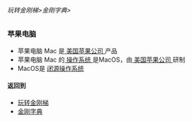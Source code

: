 ###### 玩转金刚梯>金刚字典>
### 苹果电脑

- 苹果电脑 Mac 是[ 美国苹果公司 ](https://zh.m.wikipedia.org/zh-cn/%E8%98%8B%E6%9E%9C%E5%85%AC%E5%8F%B8)产品
- 苹果电脑 Mac 的[ 操作系统 ](https://github.com/a2zitpro/web/blob/master/LadderFree/kkDictionary/OS.md)是MacOS，由[ 美国苹果公司 ](https://zh.m.wikipedia.org/zh-cn/%E8%98%8B%E6%9E%9C%E5%85%AC%E5%8F%B8)研制
- MacOS是 [ 闭源操作系统 ](https://github.com/a2zitpro/web/blob/master/LadderFree/kkDictionary/OS_ClosedSourceOS.md)


#### 返回到
- [玩转金刚梯](https://github.com/a2zitpro/web/blob/master/LadderFree/A.md)
- [金刚字典](https://github.com/a2zitpro/web/blob/master/LadderFree/kkDictionary/KKDictionary.md)



